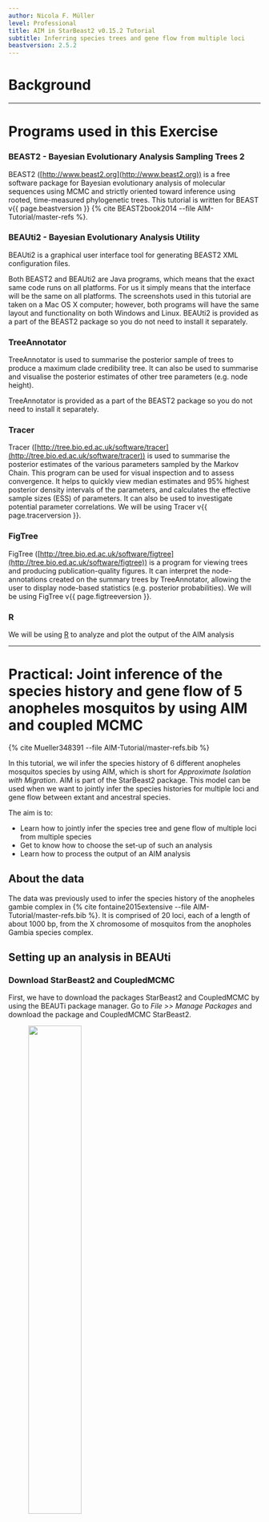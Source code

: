 ```yaml
---
author: Nicola F. Müller
level: Professional
title: AIM in StarBeast2 v0.15.2 Tutorial
subtitle: Inferring species trees and gene flow from multiple loci
beastversion: 2.5.2
---
```



# Background



----

# Programs used in this Exercise

### BEAST2 - Bayesian Evolutionary Analysis Sampling Trees 2

BEAST2 ([http://www.beast2.org](http://www.beast2.org)) is a free software package for Bayesian evolutionary analysis of molecular sequences using MCMC and strictly oriented toward inference using rooted, time-measured phylogenetic trees. This tutorial is written for BEAST v{{ page.beastversion }} {% cite BEAST2book2014 --file AIM-Tutorial/master-refs %}.


### BEAUti2 - Bayesian Evolutionary Analysis Utility

BEAUti2 is a graphical user interface tool for generating BEAST2 XML configuration files.

Both BEAST2 and BEAUti2 are Java programs, which means that the exact same code runs on all platforms. For us it simply means that the interface will be the same on all platforms. The screenshots used in this tutorial are taken on a Mac OS X computer; however, both programs will have the same layout and functionality on both Windows and Linux. BEAUti2 is provided as a part of the BEAST2 package so you do not need to install it separately.

### TreeAnnotator

TreeAnnotator is used to summarise the posterior sample of trees to produce a maximum clade credibility tree. It can also be used to summarise and visualise the posterior estimates of other tree parameters (e.g. node height).

TreeAnnotator is provided as a part of the BEAST2 package so you do not need to install it separately.


### Tracer

Tracer ([http://tree.bio.ed.ac.uk/software/tracer](http://tree.bio.ed.ac.uk/software/tracer)) is used to summarise the posterior estimates of the various parameters sampled by the Markov Chain. This program can be used for visual inspection and to assess convergence. It helps to quickly view median estimates and 95% highest posterior density intervals of the parameters, and calculates the effective sample sizes (ESS) of parameters. It can also be used to investigate potential parameter correlations. We will be using Tracer v{{ page.tracerversion }}.


### FigTree

FigTree ([http://tree.bio.ed.ac.uk/software/figtree](http://tree.bio.ed.ac.uk/software/figtree)) is a program for viewing trees and producing publication-quality figures. It can interpret the node-annotations created on the summary trees by TreeAnnotator, allowing the user to display node-based statistics (e.g. posterior probabilities). We will be using FigTree v{{ page.figtreeversion }}.

### R

We will be using [R](\href{https://www.r-project.org) to analyze and plot the output of the AIM analysis

----

# Practical: Joint inference of the species history and gene flow of 5 anopheles mosquitos by using AIM and coupled MCMC

{% cite Mueller348391 --file AIM-Tutorial/master-refs.bib %}

In this tutorial, we wil infer the species history of 6 different anopheles mosquitos species by using AIM, which is short for *Approximate Isolation with Migration*. AIM is part of the StarBeast2 package. This model can be used when we want to jointly infer the species histories for multiple loci and gene flow between extant and ancestral species.

The aim is to:

-  Learn how to jointly infer the species tree and gene flow of multiple loci from multiple species
-  Get to know how to choose the set-up of such an analysis
-  Learn how to process the output of an AIM analysis

## About the data

The data was previously used to infer the species history of the anopheles gambie complex in {% cite fontaine2015extensive --file AIM-Tutorial/master-refs.bib %}. It is comprised of 20 loci, each of a length of about 1000 bp, from the X chromosome of mosquitos from the anopholes Gambia species complex.



## Setting up an analysis in BEAUti

### Download StarBeast2 and CoupledMCMC
First, we have to download the packages StarBeast2 and CoupledMCMC by using the BEAUTi package manager. Go to _File >> Manage Packages_ and download the package and CoupledMCMC StarBeast2.

<figure>
	<a id="fig:example1"></a>
	<img style="width:50%;" src="figures/StarBeastDownload.png" alt="">
	<figcaption>Figure 1: Download the StarBeast2 and CoupledMCMC packages.</figcaption>
</figure>



### Loading the template

Next, we have to load the BEAUTi template from _File_, select _Template >> AIM_.


### Loading the different loci

The sequences for the different loci can be found in the _data_ folder name can be either drag and dropped into BEAUti or imported by _Import Alignment_.  It will ask us what type the data is. If we say nucleotide, it will ask us for each loci individually. Since all loci are nucleotide data, we can choose _all are nucleotide_. To speed up the setup later, we can press _Link Site Models_ and _Link Clock Models_


### Get species corresponding to the different individuals (Taxon sets)
Next, we have to go to the Taxon sets tab.
To assign the different individuals to different species, press the _Guess_ button. Use everything before first and press the _OK_ button.

<figure>
	<a id="fig:example1"></a>
	<img style="width:70%;" src="figures/TaxonSet.png" alt="">
	<figcaption>Figure 2: Guess the species of each sampled individual.</figcaption>
</figure>

### Specify the Site Model (Site Model)

Since we Linked all the site models of the different loci together when loading the sequence data, we only have to set up the site models once. We will be using an HKY + &Gamma; <sub>4</sub> model that allows for different relative rates of transversions and transitions, as well as for rate hetereogeneity across different sites. Additionally, we should make sure that the _estimate_ button for the substitution rates is clicked to allow for rate variation across different loci. To reduce the number of parameters we have to estimate, we can set frequencies to empirical. After, we can go back to the _Partitions_ field and press _Unlink Site Models_. Now each loci will have the same site model, but each with different parameters.

<figure>
	<a id="fig:example1"></a>
	<img style="width:70%;" src="figures/SiteModel.png" alt="">
	<figcaption>Figure 3: Set the site model.</figcaption>
</figure>


### Set the clock model (Clock Model)

Since we have all sequences sampled at the present and no calibration, we do not have any information of time to estimate the clock rate. This means that none of our estimates will be in units of time (e.g. in years), but instead will be in number of substitutions.


### Specify the priors (Priors)

The most important priors to specify here are the priors on the number of active routes of gene flow, the rates of gene flow and the effective population sizes. An active route of gene flow denotes a route of gene flow between two species that is non zero. The prior on the number of active routes (migIndicatorSum.species) of gene flow is by defaults a Poisson Prior with lambda=0.693. This puts about 50% of the probability mass on 0 active routes of gene flow. This means that in absence of information about gene flow, a prior probability on having gene flow is fairly low.

In order to speed up the setup, most of the priors are already set to what they should be, expect for the prior on the migration rates. From a hypothetical previous analysis, we know that our tree has a height of about 0.02 substitutions per site.
If we had a migration rate of 1/0.02=50, this would mean that one lineage of a gene from present to the root is expected to migrate on average 1 time. The prior on the migration rates is set in the _migRates.Species_ block.
If we set the mean of the log Normal distribution to 25, this assumes that we expect about 1 in every 2 lineages to have one migration event over the course of the whole species tree.
This is not exactly true, but is an ok approximation for the order of magnitude of how many migration events we expect under this prior.

<figure>
	<a id="fig:example1"></a>
	<img style="width:70%;" src="figures/MigRatesPrior.png" alt="">
	<figcaption>Figure 4: Setting up the prior on the migration rates.</figcaption>
</figure>

By default, AIM assumes that the migration rate between two co-existing species can not be larger than the inverse time that they co-existed.
This can lead to issue when starting a run, where beast doesn't find a proper state to initialize.
To avoid that in this example, we have to set the initial migration rates a bit lower, from 1.0 to 0.1.
To do so, you can click `Initial`, next to the migration Rates prior and set the value to 0.1.

<figure>
	<a id="fig:example1"></a>
	<img style="width:70%;" src="figures/MigRatesInitial.png" alt="">
	<figcaption>Figure 4: Setting the initial value of the migration rates to 0.1.</figcaption>
</figure>

We can next go to the MCMC tab to specify how long we want the analysis to run for.
In this example, we will increase the Chain Length from 10000000 to 20000000.
Last, we can save the `*.xml` file under _File >> Save as_.

### Run the Analysis using BEAST2

Run the `*.xml` using BEAST2 or use finished runs from the *precooked-runs* folder. The analysis should take about 20 minutes.

### Analyse the log file using Tracer

First, we can open the `aim.log` file in tracer to check if the MCMC has converged. The ESS value should be above 200 for almost all values and especially for the posterior estimates. The burnin taken by Tracer is 10%, but for this analysis 1% is enough.

<figure>
	<a id="fig:example1"></a>
	<img style="width:70%;" src="figures/LogPosterior.png" alt="">
	<figcaption>Figure 5: Check if the posterior converged.</figcaption>
</figure>

### Analyse the species tree distribution in DensiTree

First, we can have a look at the distribution of species trees in DensiTree. To do so, open the files `species.trees` in DensiTree.

<figure>
<a id="fig:example1"></a>
<img style="width:70%;" src="figures/DensiTree_aim.png" alt="">
<figcaption>Figure 6: Distribution of species trees inferred under AIM.</figcaption>
</figure>

We can now compare the distribution of species trees inferred under AIM to the case when we don't have any gene flow. This file can be found in the pre-cooked runs folder and is called `species_nogeneflow.trees`

<figure>
	<a id="fig:example1"></a>
	<img style="width:70%;" src="figures/DensiTree_nogeneflow.png" alt="">
	<figcaption>Figure 7: Distribution of species trees when not accounting for gene flow.</figcaption>
</figure>

Next, we can check which which genes most likely drive these differences. In order to do so, we can compare inferred relative rates of evolution for every loci between runs with and runs without gene flow. To do so, we can load the two files `aim.log` and `aim_nogeneflow.log` in tracer. When we compare the relative rates of mutation between most loci, they look fairly similar between with and without gene flow. Locus nr 10352 however has a very different inferred mutation rate, indicating that there is something different going on in that loci depending on wether we allow for gene flow or not.

<figure>
<a id="fig:example1"></a>
<img style="width:70%;" src="figures/locimutrate.png" alt="">
<figcaption>Figure 8: Differences in inferred relative rates of evolution for loci nr 10352.</figcaption>
</figure>

Next, we can open the inferred tree of locus 10352 when accounting for gene flow in DensiTree

<figure>
<a id="fig:example1"></a>
<img style="width:70%;" src="figures/chr3L-10352.png" alt="">
<figcaption>Figure 9: Inferred gene tree of chr3L-10352.</figcaption>
</figure>

In AIM, the attachement of *An. quadriannulatus* is explained by gene flow. When not accounting for gene flow, this causes the topology of the species tree to be slightly different by essentially pushing the attachment of *An. quadriannulatus* closer to *An. gambia*. We will next analyze between which species there was gene flow by using an *R* script.

### Summarize the species tree using the AIM species tree annotator

To summarize the species tree, open BEAUTi, go to  _File >> Launch Apps_, select `AIM species tree annotator` and click `launch`.
This will open the AIM species tree annotator.
The AIM species tree annotator summarizes the species trees file.
To do so, it looks for all trees that have the same ranked topology.
For each unique ranked topology, it will then compute its posterior support, as well as the rates of migration and effective populations sizes for each unique ranked topology.
First, we have to choose the input file by clicking `Choose File` next to `Isolation with migration species tree file`.
Then, we have to choose the output file by clocking `Choose File` next to `Output file`.
In order to ensure that the output is saved to the same directory, click on a file and then name the file Anopheles.trees.

<figure>
<a id="fig:example1"></a>
<img style="width:70%;" src="figures/Annotator.png" alt="">
<figcaption>Figure 9: Setup of the AIM species tree annotator.</figcaption>
</figure>

After, we can click `Analyze`.

This will create a few different files.
`Anopheles.trees` is a tree file that contains all the different unique ranked topologies encountered during the MCMC.
The file `Anopheles.trees.ranked.log` contains a single log file, where the only thing logged is the at which point during the MCMC, the chains was equal to which unique ranked topologies.
Then there are a few additional log files.
`Anopheles.trees.STATE_0_occurances_1724.log` contains all the effective population sizes, migration rates between coexsiting species and speciation times for the unique ranked topology number 0 (STATE_0) in the file `Anopheles.trees`.


### Some notes of caution

* Different priors, especially on how much and how strong gene flow is expected to occur, can have a large impact on the species tree that is inferred. The reason is that in a IM model, coalescent events on a gene between two species can either be explained by gene flow or by a speciation event.
* Variation in the data that is not accounted for by the model can lead to wrong estimates of the species tree or between which species gene flow occurs.
* Jointly inferring the species tree, gene flow, effective population sizes, gene trees and evolutionary models can take a long time.

----

# Useful Links

- AIM source code: [https://github.com/genomescale/starbeast2](https://github.com/genomescale/starbeast2)
- [Bayesian Evolutionary Analysis with BEAST 2](http://www.beast2.org/book.html) {% cite BEAST2book2014 --file AIM-Tutorial/master-refs.bib %}
- BEAST 2 website and documentation: [http://www.beast2.org/](http://www.beast2.org/)
- Join the BEAST user discussion: [http://groups.google.com/group/beast-users](http://groups.google.com/group/beast-users)

----

# Relevant References

{% bibliography --cited --file AIM-Tutorial/master-refs %}
